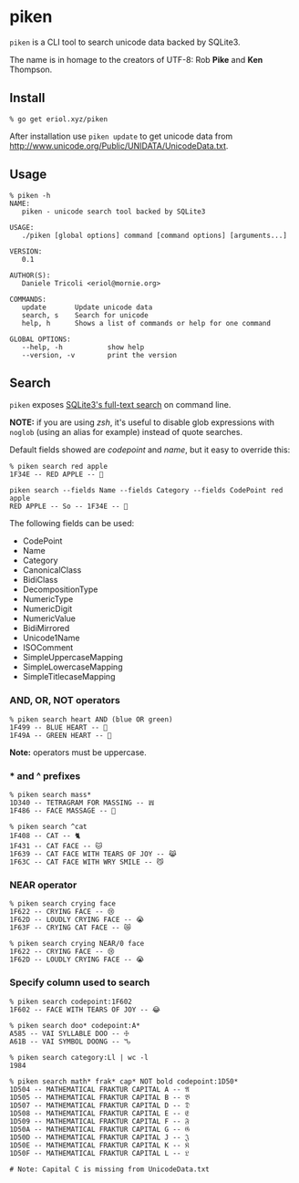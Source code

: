 # piken #
`piken` is a CLI tool to search unicode data backed by SQLite3.

The name is in homage to the creators of UTF-8: Rob **Pike** and **Ken**
Thompson.

## Install ##

```console
% go get eriol.xyz/piken
```

After installation use `piken update` to get unicode data from
http://www.unicode.org/Public/UNIDATA/UnicodeData.txt.

## Usage ##

```console
% piken -h
NAME:
   piken - unicode search tool backed by SQLite3

USAGE:
   ./piken [global options] command [command options] [arguments...]

VERSION:
   0.1

AUTHOR(S):
   Daniele Tricoli <eriol@mornie.org>

COMMANDS:
   update       Update unicode data
   search, s    Search for unicode
   help, h      Shows a list of commands or help for one command

GLOBAL OPTIONS:
   --help, -h           show help
   --version, -v        print the version
```

## Search ##

`piken` exposes [SQLite3's full-text search](https://www.sqlite.org/fts3.html)
on command line.

**NOTE:** if you are using *zsh*, it's useful to disable glob expressions with
`noglob` (using an alias for example) instead of quote searches.

Default fields showed are *codepoint* and *name*, but it easy to override this:
```console
% piken search red apple
1F34E -- RED APPLE -- 🍎

piken search --fields Name --fields Category --fields CodePoint red apple
RED APPLE -- So -- 1F34E -- 🍎
```

The following fields can be used:
- CodePoint
- Name
- Category
- CanonicalClass
- BidiClass
- DecompositionType
- NumericType
- NumericDigit
- NumericValue
- BidiMirrored
- Unicode1Name
- ISOComment
- SimpleUppercaseMapping
- SimpleLowercaseMapping
- SimpleTitlecaseMapping


### AND, OR, NOT operators ###

```console
% piken search heart AND (blue OR green)
1F499 -- BLUE HEART -- 💙
1F49A -- GREEN HEART -- 💚
```

**Note:** operators must be uppercase.

### * and ^ prefixes ###

```console
% piken search mass*
1D340 -- TETRAGRAM FOR MASSING -- 𝍀
1F486 -- FACE MASSAGE -- 💆
```

```console
% piken search ^cat
1F408 -- CAT -- 🐈
1F431 -- CAT FACE -- 🐱
1F639 -- CAT FACE WITH TEARS OF JOY -- 😹
1F63C -- CAT FACE WITH WRY SMILE -- 😼
```

### NEAR operator ###

```console
% piken search crying face
1F622 -- CRYING FACE -- 😢
1F62D -- LOUDLY CRYING FACE -- 😭
1F63F -- CRYING CAT FACE -- 😿

% piken search crying NEAR/0 face
1F622 -- CRYING FACE -- 😢
1F62D -- LOUDLY CRYING FACE -- 😭
```

### Specify column used to search ###

```console
% piken search codepoint:1F602
1F602 -- FACE WITH TEARS OF JOY -- 😂

% piken search doo* codepoint:A*
A585 -- VAI SYLLABLE DOO -- ꖅ
A61B -- VAI SYMBOL DOONG -- ꘛ

% piken search category:Ll | wc -l
1984

% piken search math* frak* cap* NOT bold codepoint:1D50*
1D504 -- MATHEMATICAL FRAKTUR CAPITAL A -- 𝔄
1D505 -- MATHEMATICAL FRAKTUR CAPITAL B -- 𝔅
1D507 -- MATHEMATICAL FRAKTUR CAPITAL D -- 𝔇
1D508 -- MATHEMATICAL FRAKTUR CAPITAL E -- 𝔈
1D509 -- MATHEMATICAL FRAKTUR CAPITAL F -- 𝔉
1D50A -- MATHEMATICAL FRAKTUR CAPITAL G -- 𝔊
1D50D -- MATHEMATICAL FRAKTUR CAPITAL J -- 𝔍
1D50E -- MATHEMATICAL FRAKTUR CAPITAL K -- 𝔎
1D50F -- MATHEMATICAL FRAKTUR CAPITAL L -- 𝔏

# Note: Capital C is missing from UnicodeData.txt
```
